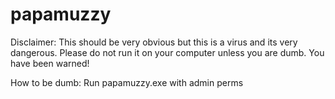 # papamuzzy
Disclaimer: This should be very obvious but this is a virus and its very dangerous. Please do not run it on your computer unless you are dumb. You have been warned!

How to be dumb:
Run papamuzzy.exe with admin perms 
